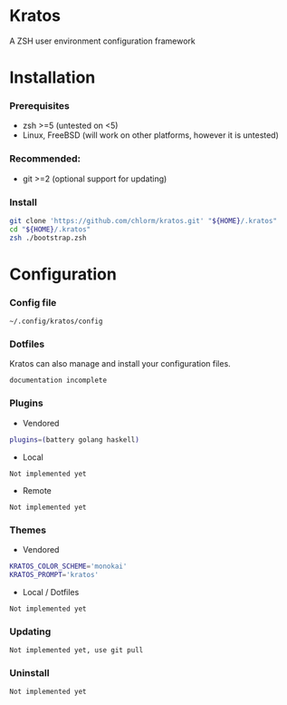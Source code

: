 Kratos
======

A ZSH user environment configuration framework

# Installation

### Prerequisites
* zsh >=5 (untested on <5)
* Linux, FreeBSD (will work on other platforms, however it is untested)

### Recommended:
* git >=2 (optional support for updating)

### Install
```zsh
git clone 'https://github.com/chlorm/kratos.git' "${HOME}/.kratos"
cd "${HOME}/.kratos"
zsh ./bootstrap.zsh
```

# Configuration
### Config file
`~/.config/kratos/config`

### Dotfiles
Kratos can also manage and install your configuration files.
```
documentation incomplete
```

### Plugins
+ Vendored
```zsh
plugins=(battery golang haskell)
```
+ Local
```
Not implemented yet
```
+ Remote
```
Not implemented yet
```

### Themes
+ Vendored
```zsh
KRATOS_COLOR_SCHEME='monokai'
KRATOS_PROMPT='kratos'
```
+ Local / Dotfiles
```
Not implemented yet
```

### Updating
```
Not implemented yet, use git pull
```

### Uninstall
```
Not implemented yet
```